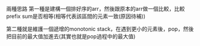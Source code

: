 兩種思路
第一種是建構一個排好序的arr，然後跟原本的arr做一個比較，比較prefix sum是否相等(相等代表該區間的元素一致(原因待補))  

第二種就是維護一個遞增的monotonic stack，在遇到更小的元素後，pop，然後把目前的最大值加進去(其實也就是pop過程中的最大值)  